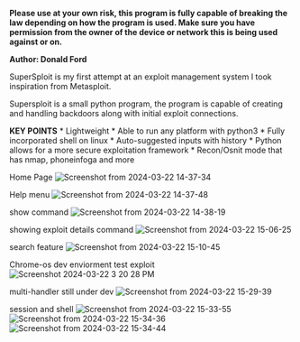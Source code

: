 **Please use at your own risk, this program is fully capable of breaking the law depending on 
how the program is used. Make sure you have permission from the owner of the device or network 
this is being used against or on.**

**Author: Donald Ford**

SuperSploit is my first attempt at an exploit management system I took inspiration from Metasploit.

Supersploit is a small python program, the program is capable of creating and handling backdoors 
along with initial exploit connections. 

**KEY POINTS**
    * Lightweight
    * Able to run any platform with python3
    * Fully incorporated shell on linux
    * Auto-suggested inputs with history
    * Python allows for a more secure exploitation framework
    * Recon/Osnit mode that has nmap, phoneinfoga and more

Home Page
![Screenshot from 2024-03-22 14-37-34](https://github.com/don970/SuperSploit/assets/81848615/77cd878f-0785-4e46-ab18-33e2aa50cb25)

Help menu
![Screenshot from 2024-03-22 14-37-48](https://github.com/don970/SuperSploit/assets/81848615/722a5571-bec9-4de9-8c62-3cd4fe1379d6)

show command
![Screenshot from 2024-03-22 14-38-19](https://github.com/don970/SuperSploit/assets/81848615/3db19daf-7999-4954-8f56-7a19742d472d)

showing exploit details command 
![Screenshot from 2024-03-22 15-06-25](https://github.com/don970/SuperSploit/assets/81848615/7a21baa9-e914-4c37-8da9-b84895204c6b)

search feature
![Screenshot from 2024-03-22 15-10-45](https://github.com/don970/SuperSploit/assets/81848615/796392bc-949e-44df-9cc5-6433b5239477)


Chrome-os dev enviorment test exploit
![Screenshot 2024-03-22 3 20 28 PM](https://github.com/don970/SuperSploit/assets/81848615/f4d956cb-e175-44c5-b289-2d047ac3012e)

multi-handler still under dev
![Screenshot from 2024-03-22 15-29-39](https://github.com/don970/SuperSploit/assets/81848615/9632580b-6448-4e38-a316-930e64dd3568)

session and shell
![Screenshot from 2024-03-22 15-33-55](https://github.com/don970/SuperSploit/assets/81848615/6298a1a6-5133-4c6d-8d03-7e79fb03f6df)
![Screenshot from 2024-03-22 15-34-36](https://github.com/don970/SuperSploit/assets/81848615/bf267678-0be3-4987-8842-61863be8b924)
![Screenshot from 2024-03-22 15-34-44](https://github.com/don970/SuperSploit/assets/81848615/dd1e5e5f-ac69-488f-9ad0-7d502229bc51)



